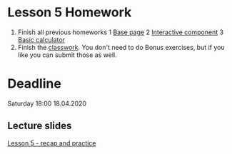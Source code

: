 # Lesson 5 Homework

1) Finish all previous homeworks
  1 [Base page](https://mrtim.github.io/js-munich-2020-spring/homework/1_base_page)
  2 [Interactive component](https://mrtim.github.io/js-munich-2020-spring/homework/3_first_interactive_component)
  3 [Basic calculator](https://mrtim.github.io/js-munich-2020-spring/lessons/4_numbers/classwork)
2) Finish the [classwork](https://mrtim.github.io/js-munich-2020-spring/lessons/5_recap_and_practice/classwork). You don't need to do Bonus exercises, but if you like you can submit those as well.

# Deadline

Saturday 18:00 18.04.2020

## Lecture slides

[Lesson 5 - recap and practice](https://mrtim.github.io/js-munich-2020-spring/lessons/5_recap_and_practice)
